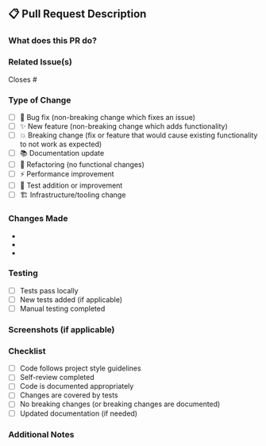 ## 📋 Pull Request Description

### What does this PR do?
<!-- Brief description of the changes -->

### Related Issue(s)
<!-- Link to related issues -->
Closes #

### Type of Change
- [ ] 🐛 Bug fix (non-breaking change which fixes an issue)
- [ ] ✨ New feature (non-breaking change which adds functionality)  
- [ ] 💥 Breaking change (fix or feature that would cause existing functionality to not work as expected)
- [ ] 📚 Documentation update
- [ ] 🔧 Refactoring (no functional changes)
- [ ] ⚡ Performance improvement
- [ ] 🧪 Test addition or improvement
- [ ] 🏗️ Infrastructure/tooling change

### Changes Made
<!-- List the main changes -->
- 
- 
- 

### Testing
- [ ] Tests pass locally
- [ ] New tests added (if applicable)
- [ ] Manual testing completed

### Screenshots (if applicable)
<!-- Add screenshots for UI changes -->

### Checklist
- [ ] Code follows project style guidelines
- [ ] Self-review completed
- [ ] Code is documented appropriately
- [ ] Changes are covered by tests
- [ ] No breaking changes (or breaking changes are documented)
- [ ] Updated documentation (if needed)

### Additional Notes
<!-- Any additional information for reviewers --> 